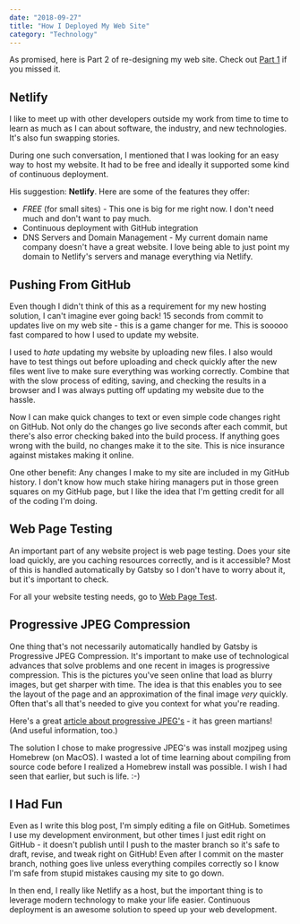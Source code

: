 ```yaml
---
date: "2018-09-27"
title: "How I Deployed My Web Site"
category: "Technology"
---
```


As promised, here is Part 2 of re-designing my web site. Check out [Part 1](/blog/how-i-overhauled-my-website-in-a-day) if you missed it.

## Netlify
I like to meet up with other developers outside my work from time to time to learn as much as I can about software, the industry, and new technologies. It's also fun swapping stories.

During one such conversation, I mentioned that I was looking for an easy way to host my website. It had to be free and ideally it supported some kind of continuous deployment.

His suggestion: **Netlify**. Here are some of the features they offer:
* *FREE* (for small sites) - This one is big for me right now. I don't need much and don't want to pay much.
* Continuous deployment with GitHub integration
* DNS Servers and Domain Management - My current domain name company doesn't have a great website. I love being able to just point my domain to Netlify's servers and manage everything via Netlify.

## Pushing From GitHub
Even though I didn't think of this as a requirement for my new hosting solution, I can't imagine ever going back! 
15 seconds from commit to updates live on my web site - this is a game changer for me. 
This is sooooo fast compared to how I used to update my website. 

I used to *hate* updating my website by uploading new files.
I also would have to test things out before uploading and check quickly after the new files went live to make sure everything was working correctly.
Combine that with the slow process of editing, saving, and checking the results in a browser and I was always putting off updating my website due to the hassle.

Now I can make quick changes to text or even simple code changes right on GitHub. 
Not only do the changes go live seconds after each commit, but there's also error checking baked into the build process. 
If anything goes wrong with the build, no changes make it to the site. This is nice insurance against mistakes making it online.

One other benefit: Any changes I make to my site are included in my GitHub history. 
I don't know how much stake hiring managers put in those green squares on my GitHub page, but I like the idea that I'm getting credit for all of the coding I'm doing.

## Web Page Testing
An important part of any website project is web page testing. Does your site load quickly, are you caching resources correctly, and is it accessible? Most of this is handled automatically by Gatsby so I don't have to worry about it, but it's important to check.

For all your website testing needs, go to [Web Page Test](https://www.webpagetest.org/).

## Progressive JPEG Compression
One thing that's not necessarily automatically handled by Gatsby is Progressive JPEG Compression. 
It's important to make use of technological advances that solve problems and one recent in images is progressive compression. 
This is the pictures you've seen online that load as blurry images, but get sharper with time. 
The idea is that this enables you to see the layout of the page and an approximation of the final image *very* quickly. 
Often that's all that's needed to give you context for what you're reading.

Here's a great [article about progressive JPEG's](https://cloudinary.com/blog/progressive_jpegs_and_green_martians) - it has green martians! (And useful information, too.)

The solution I chose to make progressive JPEG's was install mozjpeg using Homebrew (on MacOS).
I wasted a lot of time learning about compiling from source code before I realized a Homebrew install was possible. 
I wish I had seen that earlier, but such is life. :-)

## I Had Fun
Even as I write this blog post, I'm simply editing a file on GitHub. 
Sometimes I use my development environment, but other times I just edit right on GitHub - it doesn't publish until I push to the master branch so it's safe to draft, revise, and tweak right on GitHub!
Even after I commit on the master branch, nothing goes live unless everything compiles correctly so I know I'm safe from stupid mistakes causing my site to go down.

In then end, I really like Netlify as a host, but the important thing is to leverage modern technology to make your life easier. 
Continuous deployment is an awesome solution to speed up your web development.
